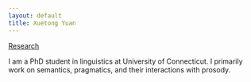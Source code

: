 ```yaml
---
layout: default
title: Xuetong Yuan
---
```

[Research](p/research)

I am a PhD student in linguistics at University of Connecticut. I primarily work on semantics, pragmatics, and their interactions with prosody.
